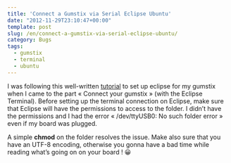 ```yaml
---
title: 'Connect a Gumstix via Serial Eclipse Ubuntu'
date: "2012-11-29T23:10:47+00:00"
template: post
slug: /en/connect-a-gumstix-via-serial-eclipse-ubuntu/
category: Bugs
tags:
  - gumstix
  - terminal
  - ubuntu
---
```


I was following this well-written <a href="http://wiki.gumstix.org/index.php?title=Eclipse_on_Gumstix_for_new_users" target="_blank">tutorial</a> to set up eclipse for my gumstix when I came to the part « Connect your gumstix » (with the Eclipse Terminal). Before setting up the terminal connection on Eclipse, make sure that Eclipse will have the permissions to access to the folder. I didn&rsquo;t have the permissions and I had the error « /dev/ttyUSB0: No such folder error » even if my board was plugged.
  
A simple **chmod** on the folder resolves the issue. Make also sure that you have an UTF-8 encoding, otherwise you gonna have a bad time while reading what&rsquo;s going on on your board ! 😀
